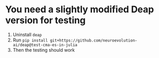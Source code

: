 # You need a slightly modified Deap version for testing

1. Uninstall `deap`
2. Run `pip install git+https://github.com/neuroevolution-ai/deap@test-cma-es-in-julia` 
3. Then the testing should work
